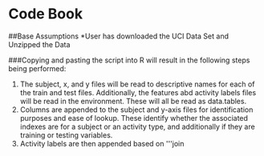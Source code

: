 # Code Book


##Base Assumptions
*User has downloaded the UCI Data Set and Unzipped the Data



###Copying and pasting the script into R will result in the following steps being performed: 

1. The subject, x, and y files will be read to descriptive names for each of the train and test files. Additionally, the features abd activity labels files will be read in the environment. These will all be read as data.tables. 
2.  Columns are appended to the subject and y-axis files for identification purposes and ease of lookup. These identify whether the associated indexes are for a subject or an activity type, and additionally if they are training or testing variables. 
3.  Activity labels are then appended based on '''join
